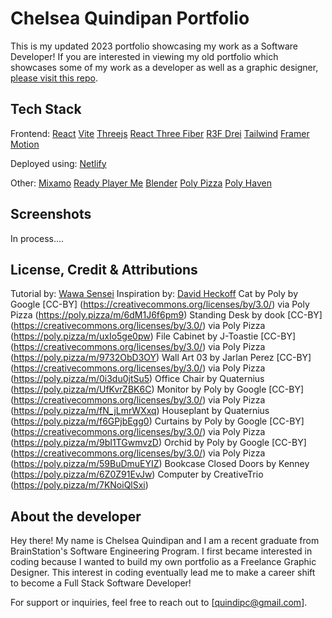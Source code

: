 # Chelsea Quindipan Portfolio

This is my updated 2023 portfolio showcasing my work as a Software Developer! If you are interested in viewing my old portfolio which showcases some of my work as a developer as well as a graphic designer, [please visit this repo](https://github.com/quindipc/Chelseas-Front-End-Website).

## Tech Stack

Frontend: 
[React](https://react.dev/)
[Vite](https://vitejs.dev/)
[Threejs](https://threejs.org/)
[React Three Fiber](https://docs.pmnd.rs/react-three-fiber/getting-started/introduction)
[R3F Drei](https://github.com/pmndrs/drei)
[Tailwind](https://tailwindcss.com/docs/guides/vite)
[Framer Motion](https://www.framer.com/motion/introduction/)

Deployed using: 
[Netlify](https://www.netlify.com/?attr=homepage-modal)

Other:
[Mixamo](https://www.mixamo.com/)
[Ready Player Me](https://readyplayer.me/)
[Blender](https://www.blender.org/)
[Poly Pizza](https://poly.pizza/)
[Poly Haven](https://polyhaven.com/textures)

## Screenshots

In process....

## License, Credit & Attributions

<!-- Images by [Veronica Iezzi](https://blush.design/artists/aG3vXzI3xdJ5mZlbaG9Q/veronica-iezzi) by [Blush](https://blush.design/) -->

Tutorial by: [Wawa Sensei](https://www.youtube.com/@WawaSensei)
Inspiration by: [David Heckoff](https://www.david-hckh.com/)
Cat by Poly by Google [CC-BY] (https://creativecommons.org/licenses/by/3.0/) via Poly Pizza (https://poly.pizza/m/6dM1J6f6pm9)
Standing Desk by dook [CC-BY] (https://creativecommons.org/licenses/by/3.0/) via Poly Pizza (https://poly.pizza/m/uxIo5ge0pw)
File Cabinet by J-Toastie [CC-BY] (https://creativecommons.org/licenses/by/3.0/) via Poly Pizza (https://poly.pizza/m/9732ObD3OY)
Wall Art 03 by Jarlan Perez [CC-BY] (https://creativecommons.org/licenses/by/3.0/) via Poly Pizza (https://poly.pizza/m/0i3du0jtSu5)
Office Chair by Quaternius (https://poly.pizza/m/UfKvrZBK6C)
Monitor by Poly by Google [CC-BY] (https://creativecommons.org/licenses/by/3.0/) via Poly Pizza (https://poly.pizza/m/fN_jLmrWXxq)
Houseplant by Quaternius (https://poly.pizza/m/f6GPjbEgg0)
Curtains by Poly by Google [CC-BY] (https://creativecommons.org/licenses/by/3.0/) via Poly Pizza (https://poly.pizza/m/9bI1TGwmvzD)
Orchid by Poly by Google [CC-BY] (https://creativecommons.org/licenses/by/3.0/) via Poly Pizza (https://poly.pizza/m/59BuDmuEYIZ)
Bookcase Closed Doors by Kenney (https://poly.pizza/m/6Z0Z91EvJw)
Computer by CreativeTrio (https://poly.pizza/m/7KNoiQlSxi)

## About the developer

Hey there! My name is Chelsea Quindipan and I am a recent graduate from BrainStation's Software Engineering Program. I first became interested in coding because I wanted to build my own portfolio as a Freelance Graphic Designer. This interest in coding eventually lead me to make a career shift to become a Full Stack Software Developer! 

For support or inquiries, feel free to reach out to [quindipc@gmail.com].

